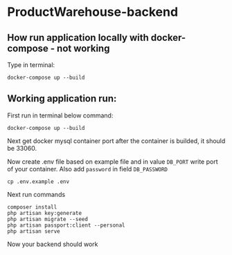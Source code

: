 # ProductWarehouse-backend

## How run application locally with docker-compose - not working 
Type in terminal:

```
docker-compose up --build
```

## Working application run:
First run in terminal below command:
```
docker-compose up --build
```
Next get docker mysql container port after the container is builded, it should be 33060.

Now create .env file based on example file and in value `DB_PORT` write port of your container. Also add `password` in field `DB_PASSWORD`
```
cp .env.example .env
```
Next run commands 
``` 
composer install
php artisan key:generate
php artisan migrate --seed
php artisan passport:client --personal
php artisan serve

```

Now your backend should work 
